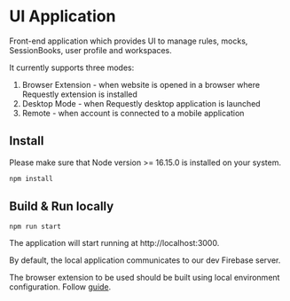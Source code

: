# UI Application

Front-end application which provides UI to manage rules, mocks, SessionBooks, user profile and workspaces.

It currently supports three modes:
1. Browser Extension - when website is opened in a browser where Requestly extension is installed
2. Desktop Mode - when Requestly desktop application is launched
3. Remote - when account is connected to a mobile application

## Install

Please make sure that Node version >= 16.15.0 is installed on your system. 

```sh
npm install
```

## Build & Run locally

```
npm run start
```

The application will start running at http://localhost:3000. 

By default, the local application communicates to our dev Firebase server. 

The browser extension to be used should be built using local environment configuration. Follow [guide](/browser-extension/mv2/README.md).
